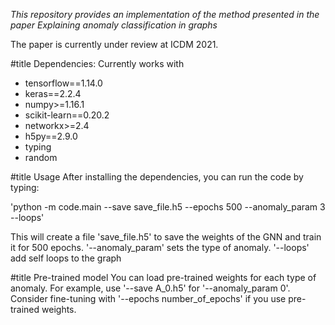 _This repository provides an implementation of the method presented in the paper_ *Explaining anomaly classification in graphs*

The paper is currently under review at ICDM 2021.  

#title Dependencies:
Currently works with
* tensorflow==1.14.0
* keras==2.2.4
* numpy>=1.16.1
* scikit-learn==0.20.2
* networkx>=2.4
* h5py==2.9.0
* typing
* random

#title Usage
After installing the dependencies, you can run the code by typing:

'python -m code.main --save save_file.h5 --epochs 500 --anomaly_param 3 --loops'

This will create a file 'save_file.h5' to save the weights of the GNN and train it for 500 epochs.
'--anomaly_param' sets the type of anomaly.
'--loops' add self loops to the graph

#title Pre-trained model
You can load pre-trained weights for each type of anomaly.
For example, use '--save A_0.h5' for '--anomaly_param 0'.
Consider fine-tuning with '--epochs number_of_epochs' if you use pre-trained weights. 
